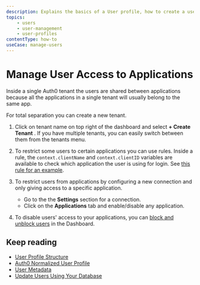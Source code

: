 ```yaml
---
description: Explains the basics of a User profile, how to create a user and view users and their profile details.
topics:
    - users
    - user-management
    - user-profiles
contentType: how-to
useCase: manage-users
---
```

# Manage User Access to Applications

Inside a single Auth0 tenant the users are shared between applications because all the applications in a single tenant will usually belong to the same app.

For total separation you can create a new tenant. 

1. Click on tenant name on top right of the dashboard and select **+ Create Tenant** . If you have multiple tenants, you can easily switch between them from the tenants menu.

2. To restrict some users to certain applications you can use rules. Inside a rule, the `context.clientName` and `context.clientID` variables are available to check which application the user is using for login. See [this rule for an example](https://github.com/auth0/rules/blob/master/rules/simple-user-whitelist-for-app.md).

3. To restrict users from applications by configuring a new connection and only giving access to a specific application. 

   * Go to the the **Settings** section for a connection.
   * Click on the **Applications** tab and enable/disable any application.

4. To disable users' access to your applications, you can [block and unblock users](/users/guides/block-and-unblock-users) in the Dashboard.

## Keep reading

* [User Profile Structure](/users/references/user-profile-structure)
* [Auth0 Normalized User Profile](/users/normalized)
* [User Metadata](/metadata)
* [Update Users Using Your Database](/users/guides/update-user-profiles-using-your-database)
